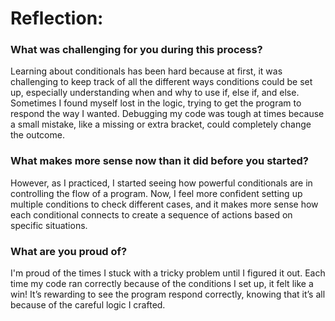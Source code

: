 # Reflection:

### What was challenging for you during this process?
Learning about conditionals has been hard because at first, it was challenging to keep track of all the different ways conditions could be set up, especially understanding when and why to use if, else if, and else. Sometimes I found myself lost in the logic, trying to get the program to respond the way I wanted. Debugging my code was tough at times because a small mistake, like a missing or extra bracket, could completely change the outcome.

### What makes more sense now than it did before you started?
However, as I practiced, I started seeing how powerful conditionals are in controlling the flow of a program. Now, I feel more confident setting up multiple conditions to check different cases, and it makes more sense how each conditional connects to create a sequence of actions based on specific situations.

### What are you proud of?
I'm proud of the times I stuck with a tricky problem until I figured it out. Each time my code ran correctly because of the conditions I set up, it felt like a win! It’s rewarding to see the program respond correctly, knowing that it’s all because of the careful logic I crafted.
